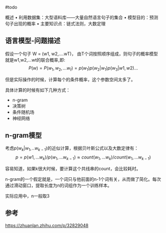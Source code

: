 #todo 

概述
• 利用数据集：大型语料库——大量自然语言句子的集合
• 模型目的：预测句子出现的概率
• 主要知识点：链式法则，大数定理

## 语言模型-问题描述
假设一个句子 W = (w1, w2,....wT)， 由T个词按照顺序组成，则句子的概率模型就是w1,w2,...wt的联合概率,即:
$$P(w) = P(w_1, w_2, ...w_t) = p(w_1)p(w_2|w_1)p(w_3|w1,w2)...$$

但是实际操作的时候，计算每个的条件概率，这个参数空间太多了。


具体计算的时候有如下几种方式：
- n-gram
- 决策树
- 条件随机场
- 神经网络

## n-gram模型

考虑$p(w_k|w_1,..w_{k-1})$的近似计算，根据贝叶斯公式以及大数定律有：
$$p=p(w1,...w_k)/p(w_1,...w_{k-1})≈ count(w_1,...w_k) / count(w_1,...w_{k-1})$$

容易知道，如果k很大时候，要计算这个共线串的count，会比较耗时。

n-gram的一个假定就是，一个词只与他前面的n-1个词有关，从而做了简化。每次通过滑动窗口，提取长度为n的词组作为一个训练样本。

实际应用中，n一般取3




## 参考

https://zhuanlan.zhihu.com/p/32829048